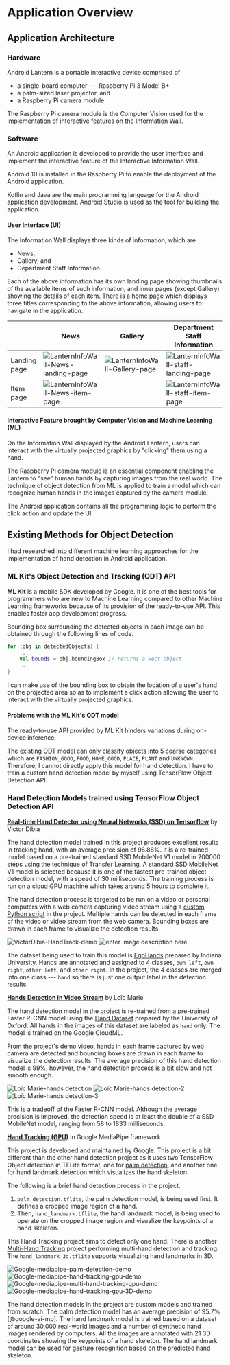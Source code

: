 # Application Overview

<!--
After the introductory chapter, it seems fairly common to 
include a chapter that reviews the literature and 
introduces methodology used throughout the thesis.
-->

## Application Architecture
### Hardware
Android Lantern is a portable interactive device comprised of
- a single-board computer --- Raspberry Pi 3 Model B+
- a palm-sized laser projector, and
- a Raspberry Pi camera module.

The Raspberry Pi camera module is the Computer Vision used for the implementation of interactive features on the Information Wall.

### Software
An Android application is developed to provide the user interface and implement the interactive feature of the Interactive Information Wall.

Android 10 is installed in the Raspberry Pi to enable the deployment of the Android application. 

Kotlin and Java are the main programming language for the Android application development. Android Studio is used as the tool for building the application.

#### User Interface (UI)
The Information Wall displays three kinds of information, which are
- News,
- Gallery, and
- Department Staff Information.

Each of the above information has its own landing page showing thumbnails of the available items of such information, and inner pages (except Gallery) showing the details of each item. There is a home page which displays three titles corresponding to the above information, allowing users to navigate in the application.

|  | News | Gallery | Department Staff Information |
|--|--|--|--|
| Landing page | ![LanternInfoWall-News-landing-page](https://lh3.googleusercontent.com/i7CrDAuHVSScWDzjZnheLwtrn-i09QcI0-1PWf1t3g_O1lU_mvoAIqrus6p0uRF5hRWjqXr3rXjn=s200 "LanternInfoWall-News-landing-page") | ![LanternInfoWall-Gallery-page](https://lh3.googleusercontent.com/uZCQLEMfPCjq_cg3fX96f-TWWXcnCgomiu5N0AQBLEmPome8yM5GNXQtNhCZ9V8EZ2eIiX7OJat0=s200 "LanternInfoWall-Gallery-page") | ![LanternInfoWall-staff-landing-page](https://lh3.googleusercontent.com/hIup2Q8xPCl4ckWM4nddT91vz2xYK6xUW4VO8_tWpUld2lr-Nz5cpsfrgr6gDrcy55b2P6lFFSyT=s200 "LanternInfoWall-staff-landing-page") |
| Item page | ![LanternInfoWall-News-item-page](https://lh3.googleusercontent.com/5ZIqnP5MH869gI_EM1h9nQYesO4zcOtOae8FJj4neu8VzVzYdlD9XKdpS-XFuIyC1aaOivXbqmMu=s200 "LanternInfoWall-News-item-page") |  | ![LanternInfoWall-staff-item-page](https://lh3.googleusercontent.com/_FU8V4agTnFd0HH33sDg47obU4nGRkSCqGg6W4lTMgoNiNNY90QWternPMwME7rAnXxzjjcwe4D4=s200 "LanternInfoWall-staff-item-page") |

#### Interactive Feature brought by Computer Vision and Machine Learning (ML)
On the Information Wall displayed by the Android Lantern, users can interact with the virtually projected graphics by "clicking" them using a hand. 

The Raspberry Pi camera module is an essential component enabling the Lantern to "see" human hands by capturing images from the real world. The technique of object detection from ML is applied to train a model which can recognize human hands in the images captured by the camera module.

The Android application contains all the programming logic to perform the click action and update the UI.

## Existing Methods for Object Detection
I had researched into different machine learning approaches for the implementation of hand detection in Android application.

### ML Kit's Object Detection and Tracking (ODT) API
**ML Kit** is a mobile SDK developed by Google. It is one of the best tools for programmers who are new to Machine Learning compared to other Machine Learning frameworks because of its provision of the ready-to-use API. This enables faster app development progress.

Bounding box surrounding the detected objects in each image can be obtained through the following lines of code.
``` kotlin
for (obj in detectedObjects) {
	...
	val bounds = obj.boundingBox // returns a Rect object
	...
}
```
I can make use of the bounding box to obtain the location of a user's hand on the projected area so as to implement a click action allowing the user to interact with the virtually projected graphics.

#### Problems with the ML Kit's ODT model
The ready-to-use API provided by ML Kit hinders variations during on-device inference.

The existing ODT model can only classify objects into 5 coarse categories which are `FASHION_GOOD`, `FOOD`, `HOME_GOOD`, `PLACE`, `PLANT` and `UNKNOWN`. Therefore, I cannot directly apply this model for hand detection. I have to train a custom hand detection model by myself using TensorFlow Object Detection API.

### Hand Detection Models trained using TensorFlow Object Detection API
[**Real-time Hand Detector using Neural Networks (SSD) on Tensorflow**](https://github.com/victordibia/handtracking) by Victor Dibia

The hand detection model trained in this project produces excellent results in tracking hand, with an average precision of 96.86%. It is a re-trained model based on a pre-trained standard SSD MobileNet V1 model in 200000 steps using the technique of Transfer Learning. A standard SSD MobileNet V1 model is selected because it is one of the fastest pre-trained object detection model, with a speed of 30 milliseconds. The training process is run on a cloud GPU machine which takes around 5 hours to complete it.

The hand detection process is targeted to be run on a video or personal computers with a web camera capturing video stream using a [custom Python script](https://github.com/victordibia/handtracking/blob/master/utils/detector_utils.py) in the project. Multiple hands can be detected in each frame of the video or video stream from the web camera. Bounding boxes are drawn in each frame to visualize the detection results.

![VictorDibia-HandTrack-demo](https://lh3.googleusercontent.com/E9T-y33nTByciI60NNBlJuNJfRxrx2csj85gv_CIK9oPmmGaWX7NPlRInPr4dwDbftXU4kfeOoVs=s300 "VictorDibia-HandTrack-demo") ![enter image description here](https://lh3.googleusercontent.com/FfdBQBQ6__LyzcfYffHRIbM4JiMerzaA_yggnboNCs34bL_9Dom7OaWofOph5w1y7PYVORkypeWP=s250 "VictorDibia-HandTrack-video-demo")

The dataset being used to train this model is [EgoHands](http://vision.soic.indiana.edu/projects/egohands/) prepared by Indiana University. Hands are annotated and assigned to 4 classes, `own left`, `own right`, `other left`, and `other right`. In the project, the 4 classes are merged into one class --- `hand` so there is just one output label in the detection results.

[**Hands Detection in Video Stream**](https://github.com/loicmarie/hands-detection) by Loïc Marie

The hand detection model in the project is re-trained from a pre-trained Faster R-CNN model using the [Hand Dataset](http://www.robots.ox.ac.uk/~vgg/data/hands/index.html) prepared by the University of Oxford. All hands in the images of this dataset are labeled as `hand` only. The model is trained on the Google CloudML.

From the project's demo video, hands in each frame captured by web camera are detected and bounding boxes are drawn in each frame to visualize the detection results. The average precision of this hand detection model is 99%, however, the hand detection process is a bit slow and not smooth enough.

![Loïc Marie-hands detection](https://lh3.googleusercontent.com/kyw5Vk1Ph4mAQfj8xvyop374O70pTUWVfewdgXRSwbC58m45LSvAlqgkeTp_o33etrqH_qD3i1KU=s200 "Loïc Marie-hands detection") ![Loïc Marie-hands detection-2](https://lh3.googleusercontent.com/Cs73DJ6ga0kKDgAlCi-e1nQ-3GTWSU4Wl5APFmxNNH53kJOp8Fec82C6XNAMHrj4xL4L1hnkFAlE=s200 "Loïc Marie-hands detection-2") ![Loïc Marie-hands detection-3](https://lh3.googleusercontent.com/orMS2eYMX5Wm2KHPc0UvxbRW5yTvQ4b77gh5RL_BlZYI_bVY_GwqNW9PhE8nEIx0cNdIq45GGcCb=s200 "Loïc Marie-hands detection-3")

This is a tradeoff of the Faster R-CNN model. Although the average precision is improved, the detection speed is at least the double of a SSD MobileNet model, ranging from 58 to 1833 milliseconds.

[**Hand Tracking (GPU)**](https://github.com/google/mediapipe/blob/master/mediapipe/docs/hand_tracking_mobile_gpu.md) in Google MediaPipe framework

This project is developed and maintained by Google. This project is a bit different than the other hand detection project as it uses two TensorFlow Object detection in TFLite format, one for [palm detection](https://github.com/google/mediapipe/blob/master/mediapipe/docs/hand_detection_mobile_gpu.md), and another one for hand landmark detection which visualizes the hand skeleton.

The following is a brief hand detection process in the project.
1. `palm_detection.tflite`, the palm detection model, is being used first. It defines a cropped image region of a hand.
2. Then, `hand_landmark.tflite`, the hand landmark model, is being used to operate on the cropped image region and visualize the keypoints of a hand skeleton.

This Hand Tracking project aims to detect only one hand. There is another [Multi-Hand Tracking](https://github.com/google/mediapipe/blob/master/mediapipe/docs/multi_hand_tracking_mobile_gpu.md) project performing multi-hand detection and tracking. The `hand_landmark_3d.tflite` supports visualizing hand landmarks in 3D.

![Google-mediapipe-palm-detection-demo](https://lh3.googleusercontent.com/EMf52dPIm_73lYlvRvRDxFtOMZXxY6YvQcewpTcfFiisBofrWnsd2OMWC9gHGPp_e9-jLy1R1gX3=s250 "Google-mediapipe-palm-detection-demo") 	![Google-mediapipe-hand-tracking-gpu-demo](https://lh3.googleusercontent.com/KDScEy0ifWCZpaJ46-Wz0i7m5HuvmXOpIBotak4P85S-XGpPcJXIHMaNNFkSV7Tj0AUl1Uxxm_kZ=s250 "Google-mediapipe-hand-tracking-gpu-demo") ![Google-mediapipe-multi-hand-tracking-gpu-demo](https://lh3.googleusercontent.com/irS4YRqlzuxQgBocYQIdiYzIK7H94MfOkH84Th9o4Vo5hjmxpxxoGjf_oZkogaoqjV22QpyFtdp6=s250 "Google-mediapipe-multi-hand-tracking-gpu-demo") ![Google-mediapipe-hand-tracking-gpu-3D-demo](https://lh3.googleusercontent.com/WuhEfN3_sBJK5uCe_D046eqzufV1Re4a_yg_Sv-lEs__zB4wNO6f7CD657pas1c2o026eNTjy4uS=s250 "Google-mediapipe-hand-tracking-gpu-3D-demo")

The hand detection models in the project are custom models and trained from scratch. The palm detection model has an average precision of 95.7% [@google-ai-mp]. The hand landmark model is trained based on a dataset of around 30,000 real-world images and a number of synthetic hand images rendered by computers. All the images are annotated with 21 3D coordinates showing the keypoints of a hand skeleton. The hand landmark model can be used for gesture recognition based on the predicted hand skeleton.
